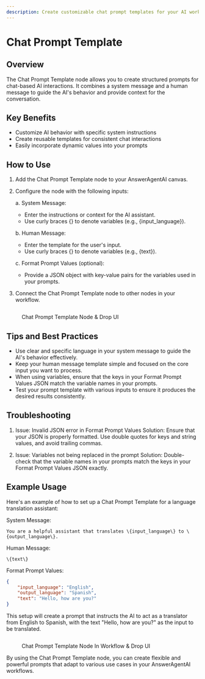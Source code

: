 ```yaml
---
description: Create customizable chat prompt templates for your AI workflows
---
```


# Chat Prompt Template

## Overview

The Chat Prompt Template node allows you to create structured prompts for chat-based AI interactions. It combines a system message and a human message to guide the AI's behavior and provide context for the conversation.

## Key Benefits

-   Customize AI behavior with specific system instructions
-   Create reusable templates for consistent chat interactions
-   Easily incorporate dynamic values into your prompts

## How to Use

1. Add the Chat Prompt Template node to your AnswerAgentAI canvas.
2. Configure the node with the following inputs:

    a. System Message:

    - Enter the instructions or context for the AI assistant.
    - Use curly braces {} to denote variables (e.g., \{input_language\}).

    b. Human Message:

    - Enter the template for the user's input.
    - Use curly braces {} to denote variables (e.g., \{text\}).

    c. Format Prompt Values (optional):

    - Provide a JSON object with key-value pairs for the variables used in your prompts.

3. Connect the Chat Prompt Template node to other nodes in your workflow.

<!-- TODO: Add a screenshot of the Chat Prompt Template node configuration panel -->
<figure><img src="/.gitbook/assets/screenshots/chatprompttemplate.png" alt="" /><figcaption><p> Chat Prompt Template Node &#x26; Drop UI</p></figcaption></figure>

## Tips and Best Practices

-   Use clear and specific language in your system message to guide the AI's behavior effectively.
-   Keep your human message template simple and focused on the core input you want to process.
-   When using variables, ensure that the keys in your Format Prompt Values JSON match the variable names in your prompts.
-   Test your prompt template with various inputs to ensure it produces the desired results consistently.

## Troubleshooting

1. Issue: Invalid JSON error in Format Prompt Values
   Solution: Ensure that your JSON is properly formatted. Use double quotes for keys and string values, and avoid trailing commas.

2. Issue: Variables not being replaced in the prompt
   Solution: Double-check that the variable names in your prompts match the keys in your Format Prompt Values JSON exactly.

## Example Usage

Here's an example of how to set up a Chat Prompt Template for a language translation assistant:

System Message:

```
You are a helpful assistant that translates \{input_language\} to \{output_language\}.
```

Human Message:

```
\{text\}
```

Format Prompt Values:

```json
{
    "input_language": "English",
    "output_language": "Spanish",
    "text": "Hello, how are you?"
}
```

This setup will create a prompt that instructs the AI to act as a translator from English to Spanish, with the text "Hello, how are you?" as the input to be translated.

<!-- TODO: Add a screenshot of a completed Chat Prompt Template node connected to other nodes in a workflow -->
<figure><img src="/.gitbook/assets/screenshots/chatpromptnodeinaworkflow.png" alt="" /><figcaption><p> Chat Prompt Template Node In Workflow &#x26; Drop UI</p></figcaption></figure>

By using the Chat Prompt Template node, you can create flexible and powerful prompts that adapt to various use cases in your AnswerAgentAI workflows.

